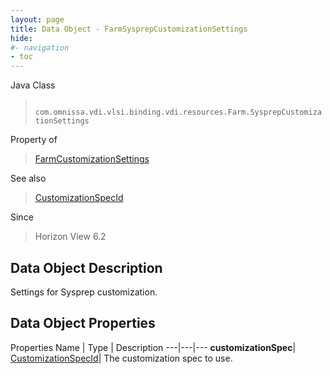 ```yaml
---
layout: page
title: Data Object - FarmSysprepCustomizationSettings
hide:
#- navigation
- toc
---
```






Java Class
> ` com.omnissa.vdi.vlsi.binding.vdi.resources.Farm.SysprepCustomizationSettings`

Property of
> [FarmCustomizationSettings](vdi.resources.Farm.CustomizationSettings.md#field_detail)

See also
> [CustomizationSpecId](vdi.entity.CustomizationSpecId.md)

Since
> Horizon View 6.2


## Data Object Description

Settings for Sysprep customization.

## Data Object Properties
Properties
Name |  Type |  Description
---|---|---
**customizationSpec**| [CustomizationSpecId](vdi.entity.CustomizationSpecId.md)|  The customization spec to use.


 
